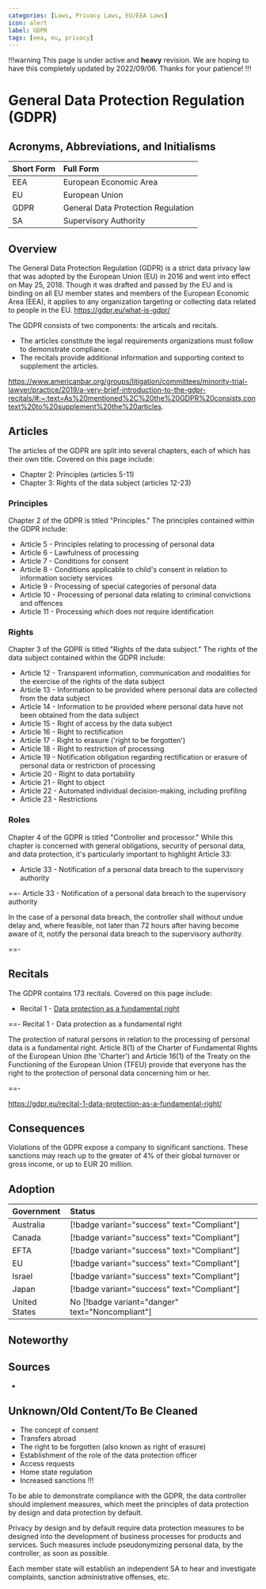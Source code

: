 ```yaml
---
categories: [Laws, Privacy Laws, EU/EEA Laws]
icon: alert
label: GDPR
tags: [eea, eu, privacy]
---
```


!!!warning
This page is under active and **heavy** revision. We are hoping to have this completely updated by 2022/09/06. Thanks for your patience!
!!!

# General Data Protection Regulation (GDPR)

## Acronyms, Abbreviations, and Initialisms

Short Form | Full Form
:--- | :---
EEA | European Economic Area
EU | European Union
GDPR | General Data Protection Regulation
SA | Supervisory Authority

## Overview

The General Data Protection Regulation (GDPR) is a strict data privacy law that was adopted by the European Union (EU) in 2016 and went into effect on May 25, 2018. Though it was drafted and passed by the EU and is binding on all EU member states and members of the European Economic Area (EEA), it applies to any organization targeting or collecting data related to people in the EU. https://gdpr.eu/what-is-gdpr/

The GDPR consists of two components: the articals and recitals.

- The articles constitute the legal requirements organizations must follow to demonstrate compliance.
- The recitals provide additional information and supporting context to supplement the articles.

https://www.americanbar.org/groups/litigation/committees/minority-trial-lawyer/practice/2019/a-very-brief-introduction-to-the-gdpr-recitals/#:~:text=As%20mentioned%2C%20the%20GDPR%20consists,context%20to%20supplement%20the%20articles.

## Articles

The articles of the GDPR are split into several chapters, each of which has their own title. Covered on this page include:

- Chapter 2: Principles (articles 5-11)
- Chapter 3: Rights of the data subject (articles 12-23)

### Principles

Chapter 2 of the GDPR is titled "Principles." The principles contained within the GDPR include:

- Article 5 - Principles relating to processing of personal data
- Article 6 - Lawfulness of processing
- Article 7 - Conditions for consent
- Article 8 - Conditions applicable to child's consent in relation to information society services
- Article 9 - Processing of special categories of personal data
- Article 10 - Processing of personal data relating to criminal convictions and offences
- Article 11 - Processing which does not require identification

### Rights

Chapter 3 of the GDPR is titled "Rights of the data subject." The rights of the data subject contained within the GDPR include:

- Article 12 - Transparent information, communication and modalities for the exercise of the rights of the data subject
- Article 13 - Information to be provided where personal data are collected from the data subject
- Article 14 - Information to be provided where personal data have not been obtained from the data subject
- Article 15 - Right of access by the data subject
- Article 16 - Right to rectification
- Article 17 - Right to erasure ('right to be forgotten')
- Article 18 - Right to restriction of processing
- Article 19 - Notification obligation regarding rectification or erasure of personal data or restriction of processing
- Article 20 - Right to data portability
- Article 21 - Right to object
- Article 22 - Automated individual decision-making, including profiling
- Article 23 - Restrictions

### Roles

Chapter 4 of the GDPR is titled "Controller and processor." While this chapter is concerned with general obligations, security of personal data, and data protection, it's particularly important to highlight Article 33:

- Article 33 - Notification of a personal data breach to the supervisory authority

==- Article 33 - Notification of a personal data breach to the supervisory authority

In the case of a personal data breach, the controller shall without undue delay and, where feasible, not later than 72 hours after having become aware of it, notify the personal data breach to the supervisory authority.

==-

## Recitals

The GDPR contains 173 recitals. Covered on this page include:

- Recital 1 - [Data protection as a fundamental right](#data-protection-as-a-fundamental-right)

==- Recital 1 - Data protection as a fundamental right

The protection of natural persons in relation to the processing of personal data is a fundamental right. Article 8(1) of the Charter of Fundamental Rights of the European Union (the 'Charter') and Article 16(1) of the Treaty on the Functioning of the European Union (TFEU) provide that everyone has the right to the protection of personal data concerning him or her.

==-

https://gdpr.eu/recital-1-data-protection-as-a-fundamental-right/

## Consequences

Violations of the GDPR expose a company to significant sanctions. These sanctions may reach up to the greater of 4% of their global turnover or gross income, or up to EUR 20 million.

## Adoption

Government | Status
:--- | :---
Australia | [!badge variant="success" text="Compliant"]
Canada | [!badge variant="success" text="Compliant"]
EFTA | [!badge variant="success" text="Compliant"]
EU | [!badge variant="success" text="Compliant"]
Israel | [!badge variant="success" text="Compliant"]
Japan | [!badge variant="success" text="Compliant"]
United States | No [!badge variant="danger" text="Noncompliant"]

## Noteworthy

## Sources

- 

## Unknown/Old Content/To Be Cleaned

- The concept of consent
- Transfers abroad
- The right to be forgotten (also known as right of erasure)
- Establishment of the role of the data protection officer
- Access requests
- Home state regulation
- Increased sanctions
!!!

To be able to demonstrate compliance with the GDPR, the data controller should implement measures, which meet the principles of data protection by design and data protection by default.

Privacy by design and by default require data protection measures to be designed into the development of business processes for products and services. Such measures include pseudonymizing personal data, by the controller, as soon as possible.

Each member state will establish an independent SA to hear and investigate complaints, sanction administrative offenses, etc.